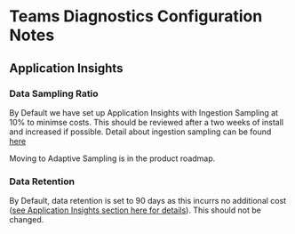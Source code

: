 # Teams Diagnostics Configuration Notes

## Application Insights

### Data Sampling Ratio
By Default we have set up Application Insights with Ingestion Sampling at 10% to minimse costs. This should be reviewed after a two weeks of install and increased if possible. Detail about ingestion sampling can be found [here](https://docs.microsoft.com/en-us/azure/azure-monitor/app/sampling#ingestion-sampling)

Moving to Adaptive Sampling is in the product roadmap.

### Data Retention
By Default, data retention is set to 90 days as this incurrs no additional cost ([see Application Insights section here for details](https://azure.microsoft.com/en-gb/pricing/details/monitor/)). This should not be changed.
